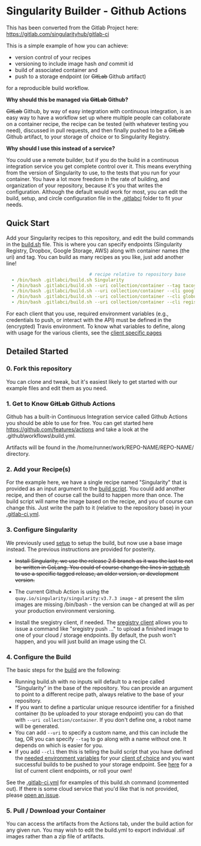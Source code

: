 # Singularity Builder - Github Actions

This has been converted from the Gitlab Project here:  https://gitlab.com/singularityhub/gitlab-ci


This is a simple example of how you can achieve:

 - version control of your recipes
 - versioning to include image hash *and* commit id
 - build of associated container and
 - push to a storage endpoint (or ~~GitLab~~ Github artifact)

for a reproducible build workflow.

**Why should this be managed via ~~GitLab~~ Github?**

~~GitLab~~ Github, by way of easy integration with continuous integration, is an easy way
to have a workflow set up where multiple people can collaborate on a container recipe,
the recipe can be tested (with whatever testing you need), discussed in pull requests,
and then finally pushed to be a ~~GitLab~~ Github artifact, to your storage of choice
or to Singularity Registry.

**Why should I use this instead of a service?**

You could use a remote builder, but if you do the build in a continuous integration
service you get complete control over it. This means everything from the version of
Singularity to use, to the tests that you run for your container. You have a lot more
freedom in the rate of building, and organization of your repository, because it's you
that writes the configuration. Although the default would work for most, you can
edit the build, setup, and circle configuration file in the
[.gitlabci](.gitlabci) folder to fit your needs.

## Quick Start

Add your Singularity recipes to this repository, and edit the build commands in
the [build.sh](.gitlabci/build.sh) file. This is where you can specify endpoints
(Singularity Registry, Dropbox, Google Storage, AWS) along with container names
(the uri) and tag. You can build as many recipes as you like, just add another line!

```yaml
                               # recipe relative to repository base
  - /bin/bash .gitlabci/build.sh Singularity
  - /bin/bash .gitlabci/build.sh --uri collection/container --tag tacos --cli google-storage Singularity
  - /bin/bash .gitlabci/build.sh --uri collection/container --cli google-drive Singularity
  - /bin/bash .gitlabci/build.sh --uri collection/container --cli globus Singularity
  - /bin/bash .gitlabci/build.sh --uri collection/container --cli registry Singularity
```

For each client that you use, required environment variables (e.g., credentials to push,
or interact with the API) must be defined in the (encrypted) Travis environment. To
know what variables to define, along with usage for the various clients, see
the [client specific pages](https://singularityhub.github.io/sregistry-cli/clients)

## Detailed Started

### 0. Fork this repository

You can clone and tweak, but it's easiest likely to get started with our example
files and edit them as you need.

### 1. Get to Know ~~GitLab~~ Github Actions

Github has a built-in Continuous Integration service called Github Actions you should be able to use for free. You can get started here https://github.com/features/actions and take a look at the .github\workflows\build.yml.

Artifacts will be found in the /home/runner/work/REPO-NAME/REPO-NAME/ directory.

### 2. Add your Recipe(s)

For the example here, we have a single recipe named "Singularity" that is provided
as an input argument to the [build script](.gitlabci/build.sh). You could add another
recipe, and then of course call the build to happen more than once.
The build script will name the image based on the recipe, and you of course
can change this. Just write the path to it (relative to the repository base) in
your [.gitlab-ci.yml](.gitlab-ci.yml).


### 3. Configure Singularity

We previously used [setup](.gitlabci/setup.sh) to setup the build, but now use a base image instead.
The previous instructions are provided for posterity.

 - ~~Install Singularity, we use the release 2.6 branch as it was the last to not be written in GoLang. You could of course change the lines in [setup.sh](.gitlabci/setup.sh) to use a specific tagged release, an older version, or development version.~~

- The current Github Action is using the ``quay.io/singularity/singularity:v3.7.3 image`` - at present the slim images are missing /bin/bash - the version can be changed at will as per your production environment versioning.

 - Install the sregistry client, if needed. The [sregistry client](https://singularityhub.github.io/sregistry-cli) allows you to issue a command like "sregistry push ..." to upload a finished image to one of your cloud / storage endpoints. By default, the push won't happen, and you will just build an image using the CI.

### 4. Configure the Build

The basic steps for the [build](.gitlabci/build.sh) are the following:

 - Running build.sh with no inputs will default to a recipe called "Singularity" in the base of the repository. You can provide an argument to point to a different recipe path, always relative to the base of your repository.
 - If you want to define a particular unique resource identifier for a finished container (to be uploaded to your storage endpoint) you can do that with `--uri collection/container`. If you don't define one, a robot name will be generated.
 - You can add `--uri` to specify a custom name, and this can include the tag, OR you can specify `--tag` to go along with a name without one. It depends on which is easier for you.
 - If you add `--cli` then this is telling the build script that you have defined the [needed environment variables](https://circleci.com/docs/2.0/env-vars/) for your [client of choice](https://singularityhub.github.io/sregistry-cli/clients) and you want successful builds to be pushed to your storage endpoint. See [here](https://singularityhub.github.io/sregistry-cli/clients) for a list of current client endpoints, or roll your own!

See the [.gitlab-ci.yml](.gitlab-ci.yml) for examples of this build.sh command (commented out). If there is some cloud service that you'd like that is not provided, please [open an issue](https://www.github.com/singularityhub/sregistry-cli/issues).

### 5. Pull / Download your Container

You can access the artifacts from the Actions tab, under the build action for any given run. You may wish to edit the build.yml to export individual .sif images rather than a zip file of artifacts.
